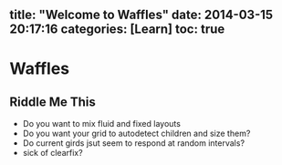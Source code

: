 title: "Welcome to Waffles"
date: 2014-03-15 20:17:16
categories: [Learn]
toc: true
---

# Waffles

## Riddle Me This ##
-  Do you want to mix fluid and fixed layouts
-  Do you want your grid to autodetect children and size them?
-  Do current girds jsut seem to respond at random intervals?
-  sick of clearfix?



